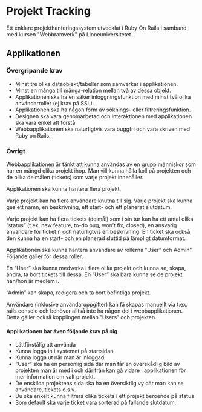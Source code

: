 # Projekt Tracking

Ett enklare projekthanteringssystem utvecklat i Ruby On Rails i samband med kursen "Webbramverk" på Linneuniversitetet.

## Applikationen
### Övergripande krav
- Minst tre olika dataobjekt/tabeller som samverkar i applikationen.
- Minst en många till många-relation mellan två av dessa objekt.
- Applikationen ska ha en säker inloggningsfunktion med minst två olika användarroller (ej krav på SSL).
- Applikationen ska ha någon form av söknings- eller filtreringsfunktion.
- Designen ska vara genomarbetad och interaktionen med applikationen ska vara enkel att förstå.
- Webbapplikationen ska naturligtvis vara buggfri och vara skriven med Ruby on Rails.

### Övrigt
Webbapplikationen är tänkt att kunna användas av en grupp människor som har en mängd olika projekt ihop. Man vill kunna hålla koll på projekten och de olika delmålen (tickets) som varje projekt innehåller.

Applikationen ska kunna hantera flera projekt.

Varje projekt kan ha flera användare knutna till sig. Varje projekt ska kunna ges ett namn, en beskrivning, ett start- och ett planerat slutdatum.

Varje projekt kan ha flera tickets (delmål) som i sin tur kan ha ett antal olika ”status” (t.ex. new feature, to-do bug, won’t fix, closed), en ansvarig användare för ticket:n och naturligtvis en beskrivning. En ticket ska också den kunna ha en start- och en planerad sluttid på lämpligt datumformat.

Applikationen ska kunna hantera användare av rollerna ”User” och Admin”. Följande gäller för dessa roller.

En ”User” ska kunna medverka i flera olika projekt och kunna se, skapa, ändra, ta bort tickets till dessa. En ”User” ska bara kunna se de projekt han/hon är medlem i.

”Admin” kan skapa, redigera och ta bort befintliga projekt.

Användare (inklusive användaruppgifter) kan få skapas manuellt via t.ex. rails console och behöver alltså inte ha någon del i webbapplikationen. Detta gäller också kopplingen mellan ”Users” och projekten.

#### Applikationen har även följande krav på sig
- Lättförstålig att använda
- Kunna logga in i systemet på startsidan
- Kunna logga ut när man är inloggad
- ”User” ska ha en personlig sida där man får en överskådlig bild av projekten man är med i och därifrån kan gå vidare i applikationen för mer information om valt projekt.
- De enskilda projektens sida ska ha en översiktlig vy där man kan se användare, tickets o.s.v.
- Du ska enkelt kunna filtrera olika tickets i ett projekt beroende på status
- Som default ska varje ticket vara sorterad på fallande slutdatum.
